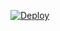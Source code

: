 [![Deploy](https://www.herokucdn.com/deploy/button.svg)](https://heroku.com/deploy?template=https://github.com/Hertzian1/Hertz-Scanner-3.git)
